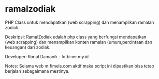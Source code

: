 # ramalzodiak
PHP Class untuk mendapatkan (web scrapping) dan menampilkan ramalan zodiak

Deskripsi: 
RamalZodiak adalah php class yang berfungsi mendapatkan (web scrapping) dan menampilkan konten ramalan (umum,percintaan dan keuangan) dari zodiak.

Developer:
Ronal Damanik - lotbiner.my.id

Notes:
Selama web m.fimela.com aktif maka script ini dipastikan bisa tetap berjalan sebagaimana mestinya.
